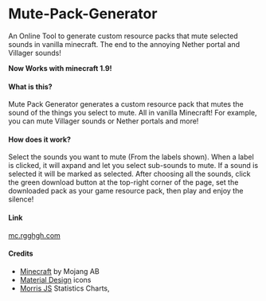 # Mute-Pack-Generator
An Online Tool to generate custom resource packs that mute selected sounds in vanilla minecraft. 
The end to the annoying Nether portal and Villager sounds!

<b>Now Works with minecraft 1.9!</b>

#### What is this? 
Mute Pack Generator generates a custom resource pack that mutes the sound of the things you select to mute. All in vanilla Minecraft!
For example, you can mute Villager sounds or Nether portals and more!

#### How does it work? 
Select the sounds you want to mute (From the labels shown). When a label is clicked, it will axpand and let you select sub-sounds to mute. If a sound is selected it will be marked as selected. After choosing all the sounds, click the green download button at the top-right corner of the page, set the downloaded pack as your game resource pack, then play and enjoy the silence!

#### Link
[mc.rgghgh.com](http://mc.rgghgh.com)

#### Credits
* [Minecraft](https://minecraft.net/) by Mojang AB
* [Material Design](https://www.google.com/design/icons/) icons
* [Morris JS](http://morrisjs.github.io/morris.js/) Statistics Charts,
